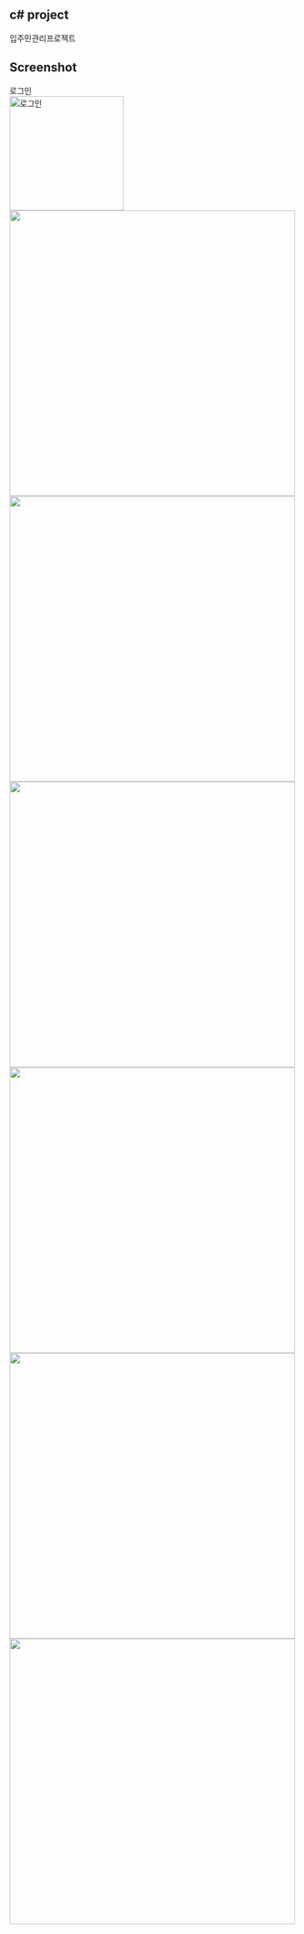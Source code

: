 c# project
-----------
입주민관리프로젝트

Screenshot
-----------
<div>
  <div>
    로그인
  </div>
<img width="200" title="로그인" src="https://user-images.githubusercontent.com/63985720/89745725-b7454d80-daf0-11ea-8dae-bb59de292f2a.png">
</br>
<img width="500" src="https://user-images.githubusercontent.com/63985720/89745727-b7dde400-daf0-11ea-9185-275e1f2ce584.png">
</br>
<img width="500" src="https://user-images.githubusercontent.com/63985720/89745726-b7dde400-daf0-11ea-897d-4bc8d1c2b789.png">
</br>
<img width="500" src="https://user-images.githubusercontent.com/63985720/89745728-b8767a80-daf0-11ea-8a0c-eec47b9b7b2b.png">
<img width="500" src="https://user-images.githubusercontent.com/63985720/89745720-b4e2f380-daf0-11ea-9786-0b2d6ecaa430.png">
</br>
<img width="500" src="https://user-images.githubusercontent.com/63985720/89745723-b6142080-daf0-11ea-946c-9504bad8f38a.png">
<img width="500" src="https://user-images.githubusercontent.com/63985720/89745724-b7454d80-daf0-11ea-8f61-922539d9077f.png">
</div>
